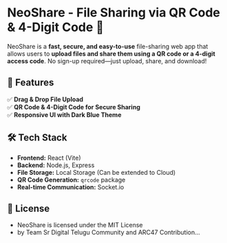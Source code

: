 # NeoShare - File Sharing via QR Code & 4-Digit Code 🚀  

NeoShare is a **fast, secure, and easy-to-use** file-sharing web app that allows users to **upload files and share them using a QR code or a 4-digit access code**. No sign-up required—just upload, share, and download!  

## 🚀 Features  
✅ **Drag & Drop File Upload**  
✅ **QR Code & 4-Digit Code for Secure Sharing**  
✅ **Responsive UI with Dark Blue Theme**  

## 🛠️ Tech Stack  
- **Frontend:** React (Vite)  
- **Backend:** Node.js, Express  
- **File Storage:** Local Storage (Can be extended to Cloud)  
- **QR Code Generation:** `qrcode` package  
- **Real-time Communication:** Socket.io  

## 🔗 License
- NeoShare is licensed under the MIT License
- by Team Sr Digital Telugu Community and ARC47 Contribution...

